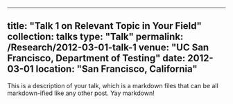 
---
title: "Talk 1 on Relevant Topic in Your Field"
collection: talks
type: "Talk"
permalink: /Research/2012-03-01-talk-1
venue: "UC San Francisco, Department of Testing"
date: 2012-03-01
location: "San Francisco, California"
---

This is a description of your talk, which is a markdown files that can be all markdown-ified like any other post. Yay markdown!
